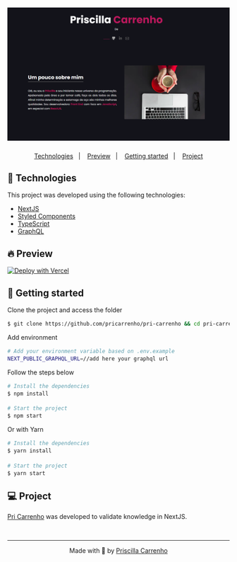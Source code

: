 <h1 align="center">
    <img alt="Priscilla Carrenho" title="Priscilla Carrenho" src=".github/assets/pricarrenho.png" />
</h1>

<p align="center">
  <a href="#-technologies">Technologies</a>&nbsp;&nbsp;&nbsp;|&nbsp;&nbsp;&nbsp;
  <a href="#-preview">Preview</a>&nbsp;&nbsp;&nbsp;|&nbsp;&nbsp;&nbsp;
  <a href="#-Getting-started">Getting started</a>&nbsp;&nbsp;&nbsp;|&nbsp;&nbsp;&nbsp;
  <a href="#-project">Project</a>
</p>

## 🧪 Technologies

This project was developed using the following technologies:

- [NextJS](https://nextjs.org/)
- [Styled Components](https://styled-components.com/)
- [TypeScript](https://www.typescriptlang.org/)
- [GraphQL](https://graphql.org/)

## 🔥 Preview

[![Deploy with Vercel](https://vercel.com/button)](https://www.pricarrenho.com.br)

## 🚀 Getting started

Clone the project and access the folder

```bash
$ git clone https://github.com/pricarrenho/pri-carrenho && cd pri-carrenho
```

Add environment

```bash
# Add your environment variable based on .env.example
NEXT_PUBLIC_GRAPHQL_URL=//add here your graphql url

```

Follow the steps below

```bash
# Install the dependencies
$ npm install

# Start the project
$ npm start

```

Or with Yarn

```bash
# Install the dependencies
$ yarn install

# Start the project
$ yarn start

```

## 💻 Project

[Pri Carrenho](https://www.pricarrenho.com.br) was developed to validate knowledge in NextJS.

<br/>

---

<p align="center">
Made with 💜 by <a href="https://www.pricarrenho.com.br">Priscilla Carrenho</a> 
</p>
